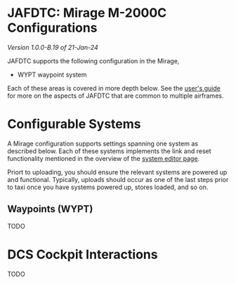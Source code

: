 # JAFDTC: Mirage M-2000C Configurations

*Version 1.0.0-B.19 of 21-Jan-24*

JAFDTC supports the following configuration in the Mirage,

* WYPT waypoint system

Each of these areas is covered in more depth below. See the
[user's guide](https://github.com/51st-Vfw/JAFDTC/tree/master/doc)
for more on the aspects of JAFDTC that are common to multiple airframes.

# Configurable Systems

A Mirage configuration supports settings spanning one system as described below. Each of
these systems implements the link and reset functionality mentioned in the overview of
the
[system editor page](https://github.com/51st-Vfw/JAFDTC/tree/master/doc/README.md#system-editor-page).

Priort to uploading, you should ensure the relevant systems are powered up and functional.
Typically, uploads should occur as one of the last steps prior to taxi once you have systems
powered up, stores loaded, and so on.

## Waypoints (WYPT)

TODO

# DCS Cockpit Interactions

TODO